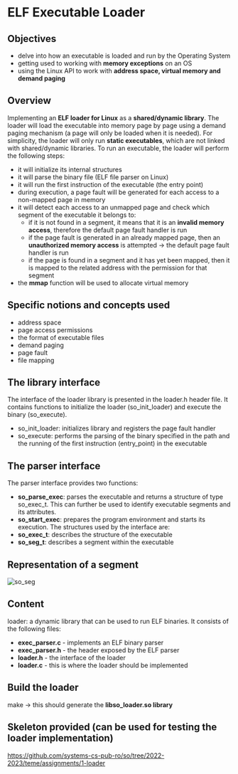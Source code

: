 # ELF Executable Loader
Objectives
--
- delve into how an executable is loaded and run by the Operating System
- getting used to working with **memory exceptions** on an OS
- using the Linux API to work with **address space, virtual memory and demand paging**

Overview
--
Implementing an **ELF loader for Linux** as a **shared/dynamic library**. The loader
will load the executable into memory page by page using a demand paging mechanism 
(a page will only be loaded when it is needed). For simplicity, the loader will only run
**static executables**, which are not linked with shared/dynamic libraries.
To run an executable, the loader will perform the following steps:
- it will initialize its internal structures
- it will parse the binary file (ELF file parser on Linux)
- it will run the first instruction of the executable (the entry point)
- during execution, a page fault will be generated for each access to a non-mapped page in memory
- it will detect each access to an unmapped page and check which segment of the executable it belongs to:
  - if it is not found in a segment, it means that it is an **invalid memory access**, therefore the default page fault handler is run
  - if the page fault is generated in an already mapped page, then an **unauthorized memory access** is attempted -> the default page fault handler is run
  - if the page is found in a segment and it has yet been mapped, then it is mapped to the related address with the permission for that segment
- the **mmap** function will be used to allocate virtual memory

Specific notions and concepts used
--
- address space
- page access permissions
- the format of executable files
- demand paging
- page fault
- file mapping

The library interface
--
The interface of the loader library is presented in the loader.h header file. It contains functions to initialize the loader (so_init_loader) and execute the binary (so_execute).
- so_init_loader: initializes library and registers the page fault handler
- so_execute: performs the parsing of the binary specified in the path and the running of the first instruction (entry_point) in the executable

The parser interface
--
The parser interface provides two functions:
- **so_parse_exec**: parses the executable and returns a structure of type so_exec_t. This can further be used to identify executable segments and its attributes.
- **so_start_exec**: prepares the program environment and starts its execution.
The structures used by the interface are:
- **so_exec_t**: describes the structure of the executable
- **so_seg_t**: describes a segment within the executable

Representation of a segment
--
![so_seg](https://github.com/anaglodariu/ELFExecutableLoader/assets/94357049/e3b2f9e2-9dfb-42e3-8832-288421cbc37a)

Content
--
loader: a dynamic library that can be used to run ELF binaries. It consists of the following files:
- **exec_parser.c** - implements an ELF binary parser
- **exec_parser.h** - the header exposed by the ELF parser
- **loader.h** - the interface of the loader
- **loader.c** - this is where the loader should be implemented

Build the loader
--
make -> this should generate the **libso_loader.so library**

Skeleton provided (can be used for testing the loader implementation)
--
https://github.com/systems-cs-pub-ro/so/tree/2022-2023/teme/assignments/1-loader



